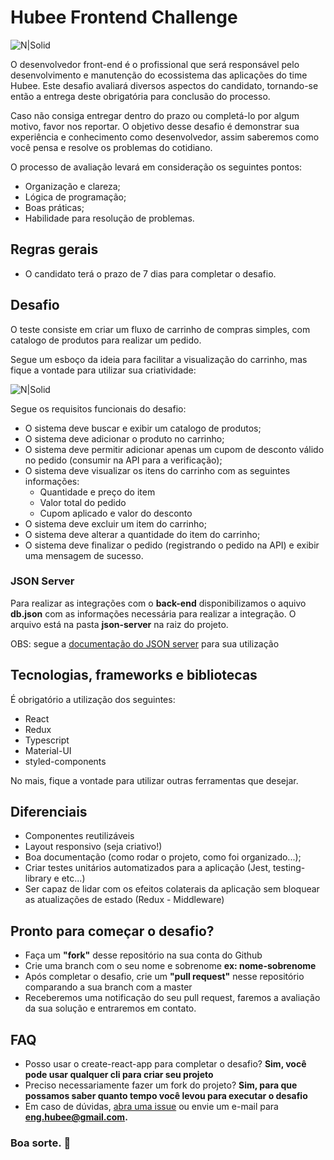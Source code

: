 # Hubee Frontend Challenge

![N|Solid](https://media-exp1.licdn.com/dms/image/C4E0BAQHOp41isf2byw/company-logo_200_200/0/1603390307024?e=1625097600&v=beta&t=BjntmL7iePrkYJ7Ci5xqlyHh53Qn_FyUICHyLtDYegg)

O desenvolvedor front-end é o profissional que será responsável pelo desenvolvimento e manutenção do ecossistema das aplicações do time Hubee. Este desafio avaliará diversos aspectos do candidato, tornando-se então a entrega deste obrigatória para conclusão do processo.

Caso não consiga entregar dentro do prazo ou completá-lo por algum motivo, favor nos reportar. O objetivo desse desafio é demonstrar sua experiência e conhecimento como desenvolvedor, assim saberemos como você pensa e resolve os problemas do cotidiano.

O processo de avaliação levará em consideração os seguintes pontos:

- Organização e clareza;
- Lógica de programação;
- Boas práticas;
- Habilidade para resolução de problemas.

## Regras gerais

- O candidato terá o prazo de 7 dias para completar o desafio.

## Desafio

O teste consiste em criar um fluxo de carrinho de compras simples, com catalogo de produtos para realizar um pedido.

Segue um esboço da ideia para facilitar a visualização do carrinho, mas fique a vontade para utilizar sua criatividade:

![N|Solid](https://hubee-static.s3.sa-east-1.amazonaws.com/public-images/hubee_challenge_frontend_wframe.png)

Segue os requisitos funcionais do desafio:

- O sistema deve buscar e exibir um catalogo de produtos;
- O sistema deve adicionar o produto no carrinho;
- O sistema deve permitir adicionar apenas um cupom de desconto válido no pedido (consumir na API para a verificação);
- O sistema deve visualizar os itens do carrinho com as seguintes informações:
  - Quantidade e preço do item
  - Valor total do pedido
  - Cupom aplicado e valor do desconto
- O sistema deve excluir um item do carrinho;
- O sistema deve alterar a quantidade do item do carrinho;
- O sistema deve finalizar o pedido (registrando o pedido na API) e exibir uma mensagem de sucesso.

### JSON Server

Para realizar as integrações com o **back-end** disponibilizamos o aquivo **db.json** com as informações necessária para realizar a integração.
O arquivo está na pasta **json-server** na raiz do projeto.

OBS: segue a [documentação do JSON server](https://github.com/typicode/json-server) para sua utilização

## Tecnologias, frameworks e bibliotecas

É obrigatório a utilização dos seguintes:

- React
- Redux
- Typescript
- Material-UI
- styled-components
  
No mais, fique a vontade para utilizar outras ferramentas que desejar.

## Diferenciais

- Componentes reutilizáveis
- Layout responsivo (seja criativo!)
- Boa documentação (como rodar o projeto, como foi organizado...);
- Criar testes unitários automatizados para a aplicação (Jest, testing-library e etc...)
- Ser capaz de lidar com os efeitos colaterais da aplicação sem bloquear as atualizações de estado (Redux - Middleware)

## Pronto para começar o desafio?

- Faça um **"fork"** desse repositório na sua conta do Github
- Crie uma branch com o seu nome e sobrenome **ex: nome-sobrenome**
- Após completar o desafio, crie um **"pull request"** nesse repositório comparando a sua branch com a master
- Receberemos uma notificação do seu pull request, faremos a avaliação da sua solução e entraremos em contato.

## FAQ

- Posso usar o create-react-app para completar o desafio? **Sim, você pode usar qualquer cli para criar seu projeto**
- Preciso necessariamente fazer um fork do projeto? **Sim, para que possamos saber quanto tempo você levou para executar o desafio**
- Em caso de dúvidas, [abra uma issue](https://github.com/HubeePlatform/hubee-frontend-challenge/issues) ou envie um e-mail para **eng.hubee@gmail.com.**

### **Boa sorte.** 🚀

